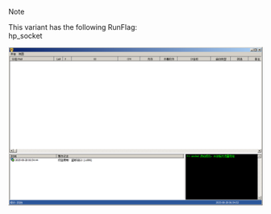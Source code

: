 > [!NOTE]  
> This variant has the following RunFlag:  
> hp_socket    
  
![Screenshot](https://raw.githubusercontent.com/Cryakl/Ultimate-RAT-Collection/refs/heads/main/Gh0stCringe/HpLoader%202022-12-10%20Variant/Screenshot.png)
